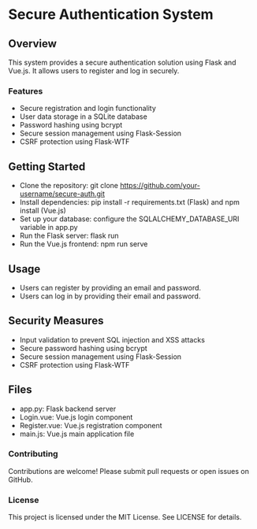 # Secure Authentication System
## Overview
This system provides a secure authentication solution using Flask and Vue.js. It allows users to register and log in securely.
### Features
* Secure registration and login functionality
* User data storage in a SQLite database
* Password hashing using bcrypt
* Secure session management using Flask-Session
* CSRF protection using Flask-WTF
## Getting Started
* Clone the repository: git clone https://github.com/your-username/secure-auth.git
* Install dependencies: pip install -r requirements.txt (Flask) and npm install (Vue.js)
* Set up your database: configure the SQLALCHEMY_DATABASE_URI variable in app.py
* Run the Flask server: flask run
* Run the Vue.js frontend: npm run serve
## Usage
* Users can register by providing an email and password.
* Users can log in by providing their email and password.
## Security Measures
* Input validation to prevent SQL injection and XSS attacks
* Secure password hashing using bcrypt
* Secure session management using Flask-Session
* CSRF protection using Flask-WTF
## Files
* app.py: Flask backend server
* Login.vue: Vue.js login component
* Register.vue: Vue.js registration component
* main.js: Vue.js main application file
### Contributing
Contributions are welcome! Please submit pull requests or open issues on GitHub.
### License
This project is licensed under the MIT License. See LICENSE for details.
